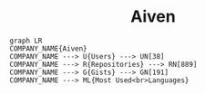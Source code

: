 <h1 align="center">Aiven</h1>

```mermaid
graph LR
COMPANY_NAME{Aiven}
COMPANY_NAME ---> U{Users} ---> UN[38]
COMPANY_NAME ---> R{Repositories} ---> RN[889]
COMPANY_NAME ---> G{Gists} ---> GN[191]
COMPANY_NAME ---> ML{Most Used<br>Languages}
```
